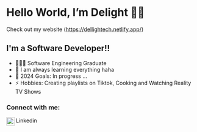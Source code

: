 # Hello World, I’m Delight 👋🏽
Check out my website (https://dellightech.netlify.app/)
## I'm a Software Developer!!

- 👩🏽‍💻 Software Engineering Graduate
- 🌱 I am always learning everything haha
- 💌 2024 Goals: In progress ...
- ⚡️ Hobbies: Creating playlists on Tiktok, Cooking and Watching Reality TV Shows

### Connect with me:
<img align="left" alt="codeSTACKr  | LinkedIn" width="22px"
      src="https://cdn.jsdeliver.net/npm/simple-icons@v3/icons/linkedin.svg" />Linkedin
      <br/>
<!---
DellightDev/DellightDev is a ✨ special ✨ repository because its `README.md` (this file) appears on your GitHub profile.
You can click the Preview link to take a look at your changes.
--->
